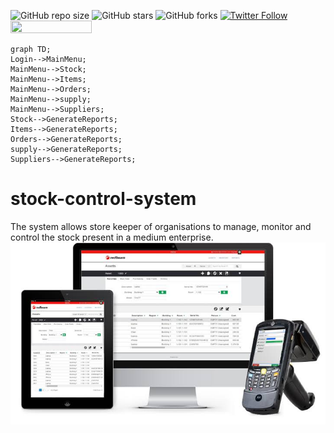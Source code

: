 ![GitHub repo size](https://img.shields.io/github/repo-size/joelwmulongo/stock-control-system)
![GitHub stars](https://img.shields.io/github/stars/joelwmulongo/stock-control-system?style=social)
![GitHub forks](https://img.shields.io/github/forks/joelwmulongo/stock-control-system?style=social)
[![Twitter Follow](https://img.shields.io/twitter/follow/mulongojoel?style=social)](https://twitter.com/intent/follow?screen_name=mulongojoel)
<img width="130" height="20" src="https://visitor-badge.glitch.me/badge?page_id=joelwmulongo/stock-control-system">


 ```mermaid
 graph TD;
 Login-->MainMenu;
 MainMenu-->Stock;
 MainMenu-->Items;
 MainMenu-->Orders;
 MainMenu-->supply;
 MainMenu-->Suppliers;
 Stock-->GenerateReports;
 Items-->GenerateReports;
 Orders-->GenerateReports;
 supply-->GenerateReports;
 Suppliers-->GenerateReports;
 ```
# stock-control-system
The system allows store keeper of organisations to manage, monitor and control the stock present in a medium enterprise.	<img src="img/stock.jpeg"/>
